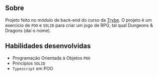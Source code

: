 ## Sobre

Projeto feito no módulo de back-end do curso da [Trybe](https://www.betrybe.com/). O projeto é um exercício de `POO` e `SOLID` para criar um jogo de RPG, tal qual Dungeons & Dragons (daí o nome).

## Habilidades desenvolvidas

- Programação Orientada à Objetos `POO`
- Princípios `SOLID`
- `Typescript` em POO
